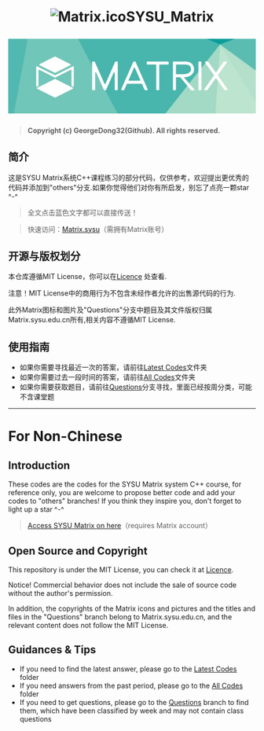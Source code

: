 <h1 align="center">

<img src="https://github.com/GeorgeDong32/SYSU_Matrix_2022/blob/main/Pics/Matrix.ico" alt="Matrix.ico" width="32">SYSU_Matrix
  
<img src="https://github.com/GeorgeDong32/SYSU_Matrix_2022/blob/main/Pics/Matrix_title.jpeg" alt="Matrix" width="600">
</h1>

> **Copyright (c) GeorgeDong32(Github). All rights reserved.**
## 简介
这是SYSU Matrix系统C++课程练习的部分代码，仅供参考，欢迎提出更优秀的代码并添加到"others"分支.如果你觉得他们对你有所启发，别忘了点亮一颗star ^-^
> 全文点击蓝色文字都可以直接传送！

> 快速访问：[Matrix.sysu](https://matrix.sysu.edu.cn/login)（需拥有Matrix账号）
## 开源与版权划分
本仓库遵循MIT License，你可以在[Licence](https://github.com/GeorgeDong32/SYSU_Matrix_2022/blob/main/LICENSE) 处查看.

注意！MIT License中的商用行为不包含未经作者允许的出售源代码的行为.

此外Matrix图标和图片及"Questions"分支中题目及其文件版权归属Matrix.sysu.edu.cn所有,相关内容不遵循MIT License.

## 使用指南
* 如果你需要寻找最近一次的答案，请前往[Latest Codes](https://github.com/GeorgeDong32/SYSU_Matrix_2022/tree/main/Latest%20Codes)文件夹
* 如果你需要过去一段时间的答案，请前往[All Codes](https://github.com/GeorgeDong32/SYSU_Matrix_2022/tree/main/All%20Codes)文件夹
* 如果你需要获取题目，请前往[Questions](https://github.com/GeorgeDong32/SYSU_Matrix_2022/tree/Questions)分支寻找，里面已经按周分类，可能不含课堂题

-----------------------
# For Non-Chinese

## Introduction
These codes are the codes for the SYSU Matrix system C++ course, for reference only, you are welcome to propose better code and add your codes to "others" branches! If you think they inspire you, don't forget to light up a star ^-^

> [Access SYSU Matrix on here](https://matrix.sysu.edu.cn/login)（requires Matrix account）

## Open Source and Copyright
This repository is under the MIT License, you can check it at [Licence](https://github.com/GeorgeDong32/SYSU_Matrix_2022/blob/main/LICENSE).

Notice! Commercial behavior does not include the sale of source code without the author's permission.

In addition, the copyrights of the Matrix icons and pictures and the titles and files in the "Questions" branch belong to Matrix.sysu.edu.cn, and the relevant content does not follow the MIT License.

## Guidances & Tips
* If you need to find the latest answer, please go to the [Latest Codes](https://github.com/GeorgeDong32/SYSU_Matrix_2022/tree/main/Latest%20Codes) folder
* If you need answers from the past period, please go to the [All Codes](https://github.com/GeorgeDong32/SYSU_Matrix_2022/tree/main/All%20Codes) folder
* If you need to get questions, please go to the [Questions](https://github.com/GeorgeDong32/SYSU_Matrix_2022/tree/Questions) branch to find them, which have been classified by week and may not contain class questions
